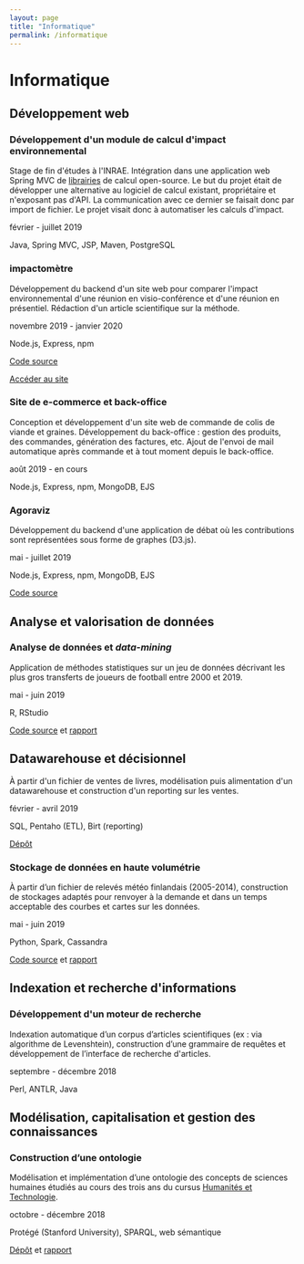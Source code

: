 ```yaml
---
layout: page
title: "Informatique"
permalink: /informatique
---
```


# Informatique

## Développement web
### Développement d'un module de calcul d'impact environnemental
Stage de fin d'études à l'INRAE. Intégration dans une application web Spring MVC de [librairies](https://github.com/GreenDelta/olca-modules) de calcul open-source. Le but du projet était de développer une alternative au logiciel de calcul existant, propriétaire et n'exposant pas d'API. La communication avec ce dernier se faisait donc par import de fichier. Le projet visait donc à automatiser les calculs d'impact.

février - juillet 2019

Java, Spring MVC, JSP, Maven, PostgreSQL

### impactomètre
Développement du backend d'un site web pour comparer l'impact environnemental d'une réunion en visio-conférence et d'une réunion en présentiel. Rédaction d'un article scientifique sur la méthode.

novembre 2019 - janvier 2020

Node.js, Express, npm

[Code source](https://gitlab.utc.fr/tx-techno-num/impactometre)

[Accéder au site](https://impactometre2.herokuapp.com/)

### Site de e-commerce et back-office
Conception et développement d'un site web de commande de colis de viande et graines. Développement du back-office : gestion des produits, des commandes, génération des factures, etc. Ajout de l'envoi de mail automatique après commande et à tout moment depuis le back-office.

août 2019 - en cours

Node.js, Express, npm, MongoDB, EJS

### Agoraviz
Développement du backend d'une application de débat où les contributions sont représentées sous forme de graphes (D3.js).

mai - juillet 2019

Node.js, Express, npm, MongoDB, EJS

[Code source](https://github.com/clementbrizard/agoraviz)

## Analyse et valorisation de données
### Analyse de données et *data-mining*
Application de méthodes statistiques sur un jeu de données décrivant les plus gros transferts de joueurs de football entre 2000 et 2019.

mai - juin 2019

R, RStudio

[Code source](https://github.com/clementbrizard/football-transfers) et [rapport](./assets/rapport_sy09.pdf)

## Datawarehouse et décisionnel
À partir d'un fichier de ventes de livres, modélisation puis alimentation d'un datawarehouse et construction d'un reporting sur les ventes.

février - avril 2019

SQL, Pentaho (ETL), Birt (reporting)

[Dépôt](https://github.com/clementbrizard/book-sells-datawarehouse) 

### Stockage de données en haute volumétrie
À partir d’un fichier de relevés météo finlandais (2005-2014), construction de stockages adaptés pour renvoyer à la demande et dans un temps acceptable des courbes et cartes sur les données.

mai - juin 2019

Python, Spark, Cassandra

[Code source](https://github.com/clementbrizard/mapping-finland-weather) et [rapport](./assets/rapport_nf26.pdf)

## Indexation et recherche d'informations
### Développement d'un moteur de recherche
Indexation automatique d’un corpus d’articles scientifiques (ex : via algorithme de Levenshtein), construction d’une grammaire de requêtes et développement de l’interface de recherche d'articles.

septembre - décembre 2018

Perl, ANTLR, Java

## Modélisation, capitalisation et gestion des connaissances
### Construction d’une ontologie
Modélisation et implémentation d’une ontologie des concepts de sciences humaines étudiés au cours des trois ans du cursus [Humanités et Technologie](https://www.utc.fr/formations/diplome-dingenieur/cursus-humanites-et-technologie-hutech.html).

octobre - décembre 2018

Protégé (Stanford University), SPARQL, web sémantique

[Dépôt](https://github.com/clementbrizard/ontology-hutech) et [rapport](./assets/rapport_ia03)